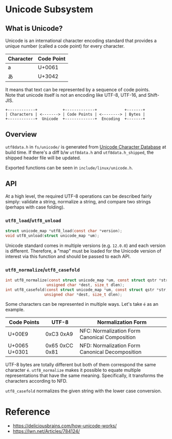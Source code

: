 # Unicode Subsystem

## What is Unicode?

Unicode is an international character encoding standard that provides a unique number (called a code
point) for every character.

| Character | Code Point |
| ----      | ----       |
| a         | U+0061     |
| あ        | U+3042     |

It means that text can be represented by a sequence of code points.  
Note that unicode itself is not an encoding like UTF-8, UTF-16, and Shift-JIS.

```
+------------+           +-------------+            +-------+
| Characters | <-------> | Code Points | <--------> | Bytes |
+------------+  Unicode  +-------------+  Encoding  +-------+
```

## Overview

`utf8data.h` in `fs/unicode/` is generated from
[Unicode Character Database](http://www.unicode.org/Public/) at build time. If there's a diff b/w
`utf8data.h` and `utf8data.h_shipped`, the shipped header file will be updated.

Exported functions can be seen in `include/linux/unicode.h`.

## API

At a high level, the required UTF-8 operations can be described fairly simply: validate a string,
normalize a string, and compare two strings (perhaps with case folding).

### `utf8_load`/`utf8_unload`

```c
struct unicode_map *utf8_load(const char *version);
void utf8_unload(struct unicode_map *um);
```

Unicode standard comes in multiple versions (e.g. `12.0.0`) and each version is different.
Therefore, a "map" must be loaded for the Unicode version of interest via this function and should
be passed to each API.

### `utf8_normalize`/`utf8_casefold`

```c
int utf8_normalize(const struct unicode_map *um, const struct qstr *str,
                  unsigned char *dest, size_t dlen);
int utf8_casefold(const struct unicode_map *um, const struct qstr *str,
                 unsigned char *dest, size_t dlen);
```

Some characters can be represented in multiple ways. Let's take `é` as an example.

| Code Points   | UTF-8          | Normalization Form                              |
| ----          | ----           | ----                                            |
| U+00E9        | 0xC3 0xA9      | NFC: Normalization Form Canonical Composition   |
| U+0065 U+0301 | 0x65 0xCC 0x81 | NFD: Normalization Form Canonical Decomposition |

UTF-8 bytes are totally different but both of them correspond the same character `é`.
`utf8_normalize` makes it possible to equate multiple representations that have the same meaning.
Specifically, it transforms the characters according to NFD.

`utf8_casefold` normalizes the given string with the lower case conversion.

# Reference

- https://deliciousbrains.com/how-unicode-works/
- https://lwn.net/Articles/784124/
